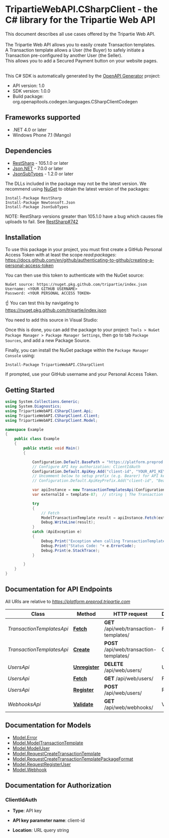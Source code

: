 # TripartieWebAPI.CSharpClient - the C# library for the Tripartie Web API

This document describes all use cases offered by the Tripartie Web API.<br /><br />
The Tripartie Web API allows you to easily create Transaction templates.<br />
A Transaction template allows a User (the Buyer) to safely initiate a Transaction pre-configured by another User (the Seller).<br />
This allows you to add a Secured Payment button on your website pages.<br /><br />


This C# SDK is automatically generated by the [OpenAPI Generator](https://openapi-generator.tech) project:

- API version: 1.0
- SDK version: 1.0.0
- Build package: org.openapitools.codegen.languages.CSharpClientCodegen

## Frameworks supported


- .NET 4.0 or later
- Windows Phone 7.1 (Mango)

## Dependencies


- [RestSharp](https://www.nuget.org/packages/RestSharp) - 105.1.0 or later
- [Json.NET](https://www.nuget.org/packages/Newtonsoft.Json/) - 7.0.0 or later
- [JsonSubTypes](https://www.nuget.org/packages/JsonSubTypes/) - 1.2.0 or later

The DLLs included in the package may not be the latest version. We recommend using [NuGet](https://docs.nuget.org/consume/installing-nuget) to obtain the latest version of the packages:

```
Install-Package RestSharp
Install-Package Newtonsoft.Json
Install-Package JsonSubTypes
```

NOTE: RestSharp versions greater than 105.1.0 have a bug which causes file uploads to fail. See [RestSharp#742](https://github.com/restsharp/RestSharp/issues/742)

## Installation

To use this package in your project, you must first create a GitHub Personal Access Token with at least the scope *read:packages*: https://docs.github.com/en/github/authenticating-to-github/creating-a-personal-access-token

You can then use this token to authenticate with the NuGet source:

```
NuGet source: https://nuget.pkg.github.com/tripartie/index.json
Username: <YOUR GITHUB USERNAME>
Password: <YOUR PERSONAL ACCESS TOKEN>
```

:point_up: You can test this by navigating to https://nuget.pkg.github.com/tripartie/index.json

You need to add this source in Visual Studio: 

Once this is done, you can add the package to your project: `Tools > NuGet Package Manager > Package Manager Settings`, then go to tab `Package Sources`, and add a new Package Source.

Finally, you can install the NuGet package within the `Package Manager Console` using:

```
Install-Package TripartieWebAPI.CSharpClient
```

If prompted, use your GitHub username and your Personal Access Token.


## Getting Started

```csharp
using System.Collections.Generic;
using System.Diagnostics;
using TripartieWebAPI.CSharpClient.Api;
using TripartieWebAPI.CSharpClient.Client;
using TripartieWebAPI.CSharpClient.Model;

namespace Example
{
    public class Example
    {
        public static void Main()
        {

            Configuration.Default.BasePath = "https://platform.preprod.tripartie.com";
            // Configure API key authorization: ClientIdAuth
            Configuration.Default.ApiKey.Add("client-id", "YOUR_API_KEY");
            // Uncomment below to setup prefix (e.g. Bearer) for API key, if needed
            // Configuration.Default.ApiKeyPrefix.Add("client-id", "Bearer");

            var apiInstance = new TransactionTemplatesApi(Configuration.Default);
            var externalId = template-87;  // string | The Transaction template's External ID. (optional) 

            try
            {
                // Fetch
                ModelTransactionTemplate result = apiInstance.Fetch(externalId);
                Debug.WriteLine(result);
            }
            catch (ApiException e)
            {
                Debug.Print("Exception when calling TransactionTemplatesApi.Fetch: " + e.Message );
                Debug.Print("Status Code: "+ e.ErrorCode);
                Debug.Print(e.StackTrace);
            }

        }
    }
}
```

## Documentation for API Endpoints

All URIs are relative to *https://platform.preprod.tripartie.com*

Class | Method | HTTP request | Description
------------ | ------------- | ------------- | -------------
*TransactionTemplatesApi* | [**Fetch**](docs/TransactionTemplatesApi.md#fetch) | **GET** /api/web/transaction-templates/ | Fetch
*TransactionTemplatesApi* | [**Create**](docs/TransactionTemplatesApi.md#create) | **POST** /api/web/transaction-templates/ | Create
*UsersApi* | [**Unregister**](docs/UsersApi.md#unregister) | **DELETE** /api/web/users/ | Unregister
*UsersApi* | [**Fetch**](docs/UsersApi.md#fetch) | **GET** /api/web/users/ | Fetch
*UsersApi* | [**Register**](docs/UsersApi.md#register) | **POST** /api/web/users/ | Register
*WebhooksApi* | [**Validate**](docs/WebhooksApi.md#validate) | **GET** /api/web/webhooks/ | Validate


## Documentation for Models

 - [Model.Error](docs/Error.md)
 - [Model.ModelTransactionTemplate](docs/ModelTransactionTemplate.md)
 - [Model.ModelUser](docs/ModelUser.md)
 - [Model.RequestCreateTransactionTemplate](docs/RequestCreateTransactionTemplate.md)
 - [Model.RequestCreateTransactionTemplatePackageFormat](docs/RequestCreateTransactionTemplatePackageFormat.md)
 - [Model.RequestRegisterUser](docs/RequestRegisterUser.md)
 - [Model.Webhook](docs/Webhook.md)


## Documentation for Authorization


### ClientIdAuth

- **Type**: API key

- **API key parameter name**: client-id
- **Location**: URL query string


